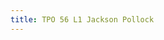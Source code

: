 ```yaml
---
title: TPO 56 L1 Jackson Pollock
---
```


<div class="markmap-container">
  <div class="markmap">
    <script type="text/template">

    # TPO 56 L1 Jackson Pollock 抽象表现主义
    - **主要思想**：20世纪40年代末和50年代美国的艺术运动
    - **特点**：反抗传统，专注于自发的表达自由，抽象图像
      - **Jackson Pollock**
          - 最著名的美国抽象表现主义画家
          - **倾倒和滴落技术**
              - 把画布平放在地板上
              - 倾倒和滴落颜料，不使用画笔
              - 创作出大规模、具有突破性的作品
                  - *例子*：秋日节奏（1950年）
                      - 看似混乱，但具有明确的结构
          - **行动绘画**
              - 强调绘画过程中的物理过程
              - 艺术家对材料的控制
      - **视角**
          - 从地板上绘画到墙上观看的转变并不重要
          - 与从不同角度拍摄的照片进行观看的比较
      - **影响**
          - 艺术世界焦点从巴黎转向纽约
          - 对抽象表现主义和更广泛的艺术社区的发展产生影响
  
    </script>
  </div>
</div>

<img width="2387" alt="Screen Shot 2023-04-03 at 08 42 15-min" src="https://user-images.githubusercontent.com/105401427/229388559-6001ba36-bd2b-4ecf-bb47-6377c0a03ded.png">

#### Students' work:

    - Yuna

![Yuna TPO 56 mindmap-min](https://user-images.githubusercontent.com/105401427/230045215-fcaf63f8-eb93-4eb6-a905-91f205dfac9f.png)

    - Dia 
    
![TPO 56 mindmap--Dia-min](https://user-images.githubusercontent.com/105401427/230045276-03075f52-6f2c-42e7-8fbf-225d546662c8.png)
    
    - Nancy 
    
![Nancy TPO56 L1-min](https://user-images.githubusercontent.com/105401427/230045325-c3a40a8b-647b-43e0-b94a-0f3037b45060.jpg)
   
    - Zoe
    
![IMG_2108-min](https://user-images.githubusercontent.com/105401427/230045458-829c1b70-123c-4823-b27a-be37a1b74971.JPG)
   
    - Amy 
    
![IMG_2107-min](https://user-images.githubusercontent.com/105401427/230045547-f055b268-acce-4eea-90b7-76d3b5fcff5b.JPG)
   
    - Yancy 
    
![IMG_2106-min](https://user-images.githubusercontent.com/105401427/230045633-658e00e1-7ba8-478f-a1ad-794e1b508695.JPG)
    
    - Taylor 
    
![IMG_2104-min](https://user-images.githubusercontent.com/105401427/230045716-53535963-db4d-4f1e-82e0-ee1217f18c07.JPG)
 
    - Shelia
    
![IMG_2105-min](https://user-images.githubusercontent.com/105401427/230045774-98e07797-3770-464a-b553-3eebeef82520.JPG)
 
    - minato 
    
![IMG_2109-min](https://user-images.githubusercontent.com/105401427/230045837-fbb7e015-2118-4de9-852a-900463e3d433.JPG)
